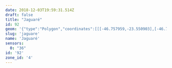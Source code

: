 ```yaml
---
date: 2018-12-03T19:59:31.514Z
draft: false
title: "Jaguaré"
id: 92
geom: '{"type":"Polygon","coordinates":[[[-46.757959,-23.550903],[-46.756171,-23.555355],[-46.755897,-23.555702],[-46.755533,-23.555885],[-46.755087,-23.555909],[-46.752097,-23.554921],[-46.751601,-23.554948],[-46.751223,-23.555253],[-46.750746,-23.556214],[-46.750515,-23.55655],[-46.748416,-23.557954],[-46.748107,-23.558351],[-46.747856,-23.558474],[-46.74764,-23.558726],[-46.747393,-23.558777],[-46.746964,-23.558617],[-46.746397,-23.558284],[-46.744633,-23.558503],[-46.743928,-23.558471],[-46.743236,-23.558168],[-46.742407,-23.557404],[-46.741768,-23.557014],[-46.741341,-23.556947],[-46.740035,-23.556963],[-46.739494,-23.556831],[-46.733568,-23.553525],[-46.733154,-23.553087],[-46.732606,-23.55198],[-46.732588,-23.551257],[-46.732672,-23.550452],[-46.732595,-23.549833],[-46.732308,-23.549249],[-46.731581,-23.548278],[-46.736164,-23.54444],[-46.748031,-23.533836],[-46.748465,-23.533024],[-46.748782,-23.53225],[-46.749067,-23.528701],[-46.749257,-23.527844],[-46.749399,-23.527395],[-46.750045,-23.526534],[-46.750448,-23.525261],[-46.751913,-23.525486],[-46.753296,-23.525418],[-46.753972,-23.525329],[-46.756117,-23.524771],[-46.756405,-23.525083],[-46.756515,-23.525501],[-46.75638,-23.525658],[-46.756366,-23.525791],[-46.756516,-23.526035],[-46.756755,-23.526215],[-46.757069,-23.526612],[-46.758977,-23.528294],[-46.759013,-23.528397],[-46.760443,-23.529749],[-46.760132,-23.532255],[-46.760875,-23.535109],[-46.760887,-23.535866],[-46.76079,-23.536188],[-46.760474,-23.536527],[-46.759397,-23.538155],[-46.760156,-23.543606],[-46.760138,-23.544886],[-46.759875,-23.546176],[-46.758919,-23.548261],[-46.758283,-23.548683],[-46.758333,-23.548893],[-46.758568,-23.548985],[-46.757907,-23.550734],[-46.757959,-23.550903]]]}'
slug: 'jaguare'
name: 'Jaguaré'
sensors:
  0: "36"
id: '92'
zone_id: '4'
---
```

		